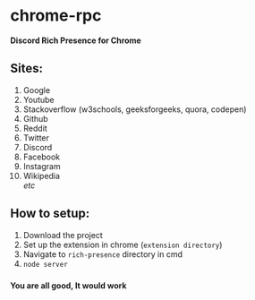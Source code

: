 # chrome-rpc
**Discord Rich Presence for Chrome**
## Sites:
1. Google
2. Youtube
3. Stackoverflow (w3schools, geeksforgeeks, quora, codepen)
4. Github
5. Reddit
6. Twitter
7. Discord
8. Facebook
9. Instagram
10. Wikipedia<br>
*etc*

## How to setup:
1. Download the project
2. Set up the extension in chrome (`extension directory`)
3. Navigate to `rich-presence` directory in cmd
4. `node server`
###
**You are all good, It would work**
